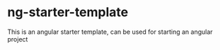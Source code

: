 # ng-starter-template
This is an angular starter template, can be used for starting an angular project

